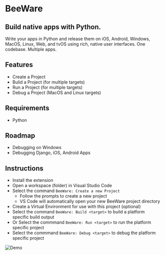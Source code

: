 # BeeWare

## Build native apps with Python.
Write your apps in Python and release them on iOS, Android, Windows, MacOS, Linux, Web, and tvOS using rich, native user interfaces. One codebase. Multiple apps.

## Features

* Create a Project
* Bulid a Project (for multiple targets)
* Run a Project (for multiple targets)
* Debug a Project (MacOS and Linux targets)

## Requirements

* Python

## Roadmap

* Debugging on Windows
* Debugging Django, iOS, Android Apps

## Instructions

* Install the extension
* Open a workspace (folder) in Visual Studio Code
* Select the command `BeeWare: Create a new Project`
    * Follow the prompts to create a new project
    * VS Code will automatically open your new BeeWare project directory
* Create a Virtual Environment for use with this project (optional)
* Select the command `BeeWare: Build <target>` to build a platform specific build output
* Or Select the commmand `BeeWare: Run <target>` to run the platform specific project
* Select the commmand `BeeWare: Debug <target>` to debug the platform specific project

![Demo](https://raw.githubusercontent.com/pybee/vscode-beeware/master/images/demo.gif)

